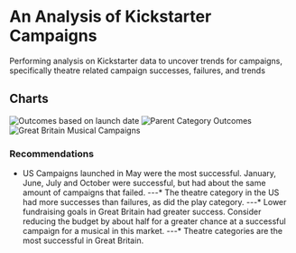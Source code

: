 # An Analysis of Kickstarter Campaigns
Performing analysis on Kickstarter data to uncover trends for campaigns, specifically theatre related campaign successes, failures, and trends
## Charts
![Outcomes based on launch date](https://user-images.githubusercontent.com/104875218/167954396-0177779c-b722-4a3e-976f-56e71c21351e.png)
![Parent Category Outcomes](https://user-images.githubusercontent.com/104875218/167954404-0a7c733b-b195-4c9a-8b8d-655752ab766d.png)
![Great Britain Musical Campaigns](https://user-images.githubusercontent.com/104875218/167956279-337e7fdd-f09e-4792-a35a-d300d4744f81.png)
### Recommendations
* US Campaigns launched in May were the most successful. January, June, July and October were successful, but had about the same amount of campaigns that failed. ---* The theatre category in the US had more successes than failures, as did the play category. ---* Lower fundraising goals in Great Britain had greater success.  Consider reducing the budget by about half for a greater chance at a successful campaign for a musical in this market. ---* Theatre categories are the most successful in Great Britain. 
